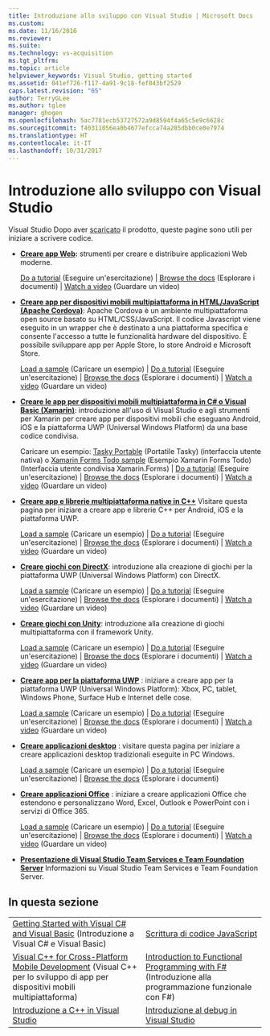 ```yaml
---
title: Introduzione allo sviluppo con Visual Studio | Microsoft Docs
ms.custom: 
ms.date: 11/16/2016
ms.reviewer: 
ms.suite: 
ms.technology: vs-acquisition
ms.tgt_pltfrm: 
ms.topic: article
helpviewer_keywords: Visual Studio, getting started
ms.assetid: 041ef726-f117-4a91-9c18-fef043bf2529
caps.latest.revision: "65"
author: TerryGLee
ms.author: tglee
manager: ghogen
ms.openlocfilehash: 5ac7781ecb53727572a9d8594f4a65c5e9c6628c
ms.sourcegitcommit: f40311056ea0b4677efcca74a285dbb0ce0e7974
ms.translationtype: HT
ms.contentlocale: it-IT
ms.lasthandoff: 10/31/2017
---
```

# <a name="get-started-developing-with-visual-studio"></a>Introduzione allo sviluppo con Visual Studio
Visual Studio Dopo aver [scaricato](http://www.visualstudio.com/community) il prodotto, queste pagine sono utili per iniziare a scrivere codice.  

-   **[Creare app Web](https://www.visualstudio.com/features/modern-web-tooling-vs):** strumenti per creare e distribuire applicazioni Web moderne.  

     [Do a tutorial](https://docs.asp.net/en/latest/tutorials/your-first-aspnet-application.html) (Eseguire un'esercitazione) &#124;                               [Browse the docs](https://docs.asp.net/) (Esplorare i documenti) &#124;                                   [Watch a video](http://www.asp.net/vnext) (Guardare un video)  

-   **[Creare app per dispositivi mobili multipiattaforma in HTML/JavaScript (Apache Cordova)](http://taco.visualstudio.com/en-us/docs/get-started-first-mobile-app/)**: Apache Cordova è un ambiente multipiattaforma open source basato su HTML/CSS/JavaScript. Il codice Javascript viene eseguito in un wrapper che è destinato a una piattaforma specifica e consente l'accesso a tutte le funzionalità hardware del dispositivo. È possibile sviluppare app per Apple Store, lo store Android e Microsoft Store.  

     [Load a sample](https://github.com/Microsoft/cordova-samples/tree/master/todo-angularjs) (Caricare un esempio) &#124;   [Do a tutorial](http://taco.visualstudio.com/en-us/docs/get-started-first-mobile-app/) (Eseguire un'esercitazione) &#124;                               [Browse the docs](http://taco.visualstudio.com/en-us/docs/get-started-vs-tools-apache-cordova/) (Esplorare i documenti) &#124;                                [Watch a video](https://channel9.msdn.com/Blogs/Seth-Juarez/Getting-Started-with-Apache-Cordova-in-Visual-Studio) (Guardare un video)  

-   **[Creare le app per dispositivi mobili multipiattaforma in C# o Visual Basic (Xamarin)](../cross-platform/visual-studio-and-xamarin.md)**: introduzione all'uso di Visual Studio e agli strumenti per Xamarin per creare app per dispositivi mobili che eseguano Android, iOS e la piattaforma UWP (Universal Windows Platform) da una base codice condivisa.  

     Caricare un esempio: [Tasky Portable](http://developer.xamarin.com/samples/mobile/TaskyPortable/) (Portatile Tasky) (interfaccia utente nativa) o [Xamarin Forms Todo sample](https://github.com/xamarin/xamarin-forms-samples/tree/master/Todo) (Esempio Xamarin Forms Todo) (Interfaccia utente condivisa Xamarin.Forms) &#124;   [Do a tutorial](https://msdn.microsoft.com/library/dn879698.aspx) (Eseguire un'esercitazione) &#124;                             [Browse the docs](https://msdn.microsoft.com/en-us/library/mt299001.aspx) (Esplorare i documenti) &#124;                                  [Watch a video](https://channel9.msdn.com/Series/Cross-Platform-Development-with-Xamarin--Visual-Studio/01) (Guardare un video)  

-   **[Creare app e librerie multipiattaforma native in C++](https://www.visualstudio.com/explore/cplusplus-mdd-vs.aspx)** Visitare questa pagina per iniziare a creare app e librerie C++ per Android, iOS e la piattaforma UWP.  

     [Load a sample](https://code.msdn.microsoft.com/MoreTeaPots-Android-a9bd8549) (Caricare un esempio) &#124;   [Do a tutorial](https://msdn.microsoft.com/en-us/library/dn707595.aspx) (Eseguire un'esercitazione) &#124;                               [Browse the docs](https://msdn.microsoft.com/en-us/library/dn707591.aspx) (Esplorare i documenti) &#124;                                [Watch a video](https://channel9.msdn.com/Series/ConnectOn-Demand/239) (Guardare un video)  

-   **[Creare giochi con DirectX](https://msdn.microsoft.com/en-us/library/windows/desktop/ee663274.aspx)**: introduzione alla creazione di giochi per la piattaforma UWP (Universal Windows Platform) con DirectX.  

     [Load a sample](https://msdn.microsoft.com/en-us/library/windows/desktop/bb153300.aspx) (Caricare un esempio) &#124;                     [Do a tutorial](https://msdn.microsoft.com/en-us/library/windows/desktop/bb153264.aspx) (Eseguire un'esercitazione) &#124;                               [Browse the docs](https://msdn.microsoft.com/en-us/library/windows/desktop/ee663274.aspx) (Esplorare i documenti) &#124;                                [Watch a video](https://channel9.msdn.com/Series/Introduction-to-C-and-DirectX-Game-Development/01) (Guardare un video)  

-   **[Creare giochi con Unity](../cross-platform/visual-studio-tools-for-unity.md)**: introduzione alla creazione di giochi multipiattaforma con il framework Unity.  

     [Load a sample](http://unity3d.com/learn/resources/downloads) (Caricare un esempio) &#124;                     [Do a tutorial](http://unity3d.com/learn/tutorials/projects/roll-ball-tutorial) (Eseguire un'esercitazione) &#124;                               [Browse the docs](https://msdn.microsoft.com/en-us/library/dn940019.aspx) (Esplorare i documenti) &#124;     [Watch a video](https://www.youtube.com/playlist?list=PLReL099Y5nRfseAg0k1SJOlpqdcsDs8Em) (Guardare un video)  

-   **[Creare app per la piattaforma UWP](https://dev.windows.com/en-us/windows-apps)** : iniziare a creare app per la piattaforma UWP (Universal Windows Platform): Xbox, PC, tablet, Windows Phone, Surface Hub e Internet delle cose.  

     [Load a sample](https://github.com/Microsoft/Windows-universal-samples) (Caricare un esempio) &#124;                     [Do a tutorial](https://msdn.microsoft.com/library/windows/apps/dn765018.aspx) (Eseguire un'esercitazione) &#124;                               [Browse the docs](https://dev.windows.com/en-us) (Esplorare i documenti) &#124;     [Watch a video](https://channel9.msdn.com/Blogs/One-Dev-Minute/Getting-started-with-Windows-10) (Guardare un video)  

-   **[Creare applicazioni desktop](https://dev.windows.com/en-us/desktop)** : visitare questa pagina per iniziare a creare applicazioni desktop tradizionali eseguite in PC Windows.  

     [Load a sample](https://github.com/microsoft/windows-classic-samples) (Caricare un esempio) &#124;                     [Do a tutorial](https://msdn.microsoft.com/en-us/library/dd492171.aspx) (Eseguire un'esercitazione) &#124;                               [Browse the docs](https://dev.windows.com/en-us/desktop) (Esplorare i documenti)  

-   **[Creare applicazioni Office](https://msdn.microsoft.com/en-us/library/fp161347.aspx)** : iniziare a creare applicazioni Office che estendono e personalizzano Word, Excel, Outlook e PowerPoint con i servizi di Office 365.  

     [Load a sample](https://code.msdn.microsoft.com/office365/) (Caricare un esempio) &#124;                     [Do a tutorial](http://dev.office.com/getting-started/office365apis) (Eseguire un'esercitazione) &#124;                               [Browse the docs](https://msdn.microsoft.com/en-us/office/aa905340.aspx) (Esplorare i documenti) &#124;                                [Watch a video](http://dev.office.com/videos) (Guardare un video)  

-   **[Presentazione di Visual Studio Team Services e Team Foundation Server](https://www.visualstudio.com/products/visual-studio-team-services-vs)**  Informazioni su Visual Studio Team Services e Team Foundation Server.  

## <a name="in-this-section"></a>In questa sezione  

|||  
|-|-|  
|[Getting Started with Visual C# and Visual Basic](../ide/getting-started-with-visual-csharp-and-visual-basic.md) (Introduzione a Visual C# e Visual Basic)|[Scrittura di codice JavaScript](https://msdn.microsoft.com/library/cte3c772.aspx)|  
|[Visual C++ for Cross-Platform Mobile Development](../cross-platform/visual-cpp-for-cross-platform-mobile-development.md) (Visual C++ per lo sviluppo di app per dispositivi mobili multipiattaforma)|[Introduction to Functional Programming with F#](http://msdn.microsoft.com/library/vstudio/dd233147.aspx) (Introduzione alla programmazione funzionale con F#)|  
|[Introduzione a C++ in Visual Studio](../ide/getting-started-with-cpp-in-visual-studio.md)|[Introduzione al debug in Visual Studio](../ide/getting-started-with-debugging-in-visual-studio.md)|
